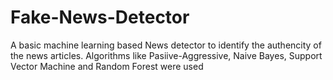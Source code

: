 # Fake-News-Detector
 A basic machine learning based News detector to identify the authencity of the news articles.
 Algorithms like Pasiive-Aggressive, Naive Bayes, Support Vector Machine and Random Forest were used
